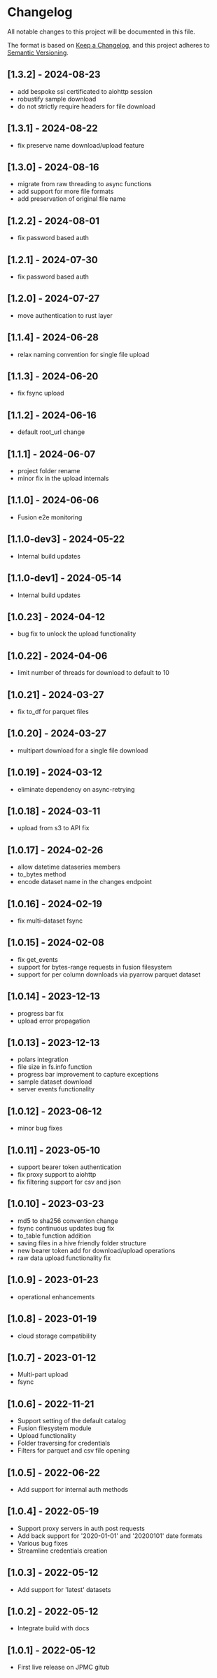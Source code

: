 # Changelog

All notable changes to this project will be documented in this file.

The format is based on [Keep a Changelog](https://keepachangelog.com/en/1.0.0/),
and this project adheres to [Semantic Versioning](https://semver.org/spec/v2.0.0.html).

## [1.3.2] - 2024-08-23

* add bespoke ssl certificated to aiohttp session
* robustify sample download
* do not strictly require headers for file download

## [1.3.1] - 2024-08-22

* fix preserve name download/upload feature

## [1.3.0] - 2024-08-16

* migrate from raw threading to async functions
* add support for more file formats
* add preservation of original file name

## [1.2.2] - 2024-08-01

* fix password based auth

## [1.2.1] - 2024-07-30

* fix password based auth

## [1.2.0] - 2024-07-27

* move authentication to rust layer

## [1.1.4] - 2024-06-28

* relax naming convention for single file upload

## [1.1.3] - 2024-06-20

* fix fsync upload

## [1.1.2] - 2024-06-16

* default root_url change

## [1.1.1] - 2024-06-07

* project folder rename
* minor fix in the upload internals

## [1.1.0] - 2024-06-06

* Fusion e2e monitoring


## [1.1.0-dev3] - 2024-05-22

* Internal build updates


## [1.1.0-dev1] - 2024-05-14

* Internal build updates


## [1.0.23] - 2024-04-12

* bug fix to unlock the upload functionality

## [1.0.22] - 2024-04-06

* limit number of threads for download to default to 10

## [1.0.21] - 2024-03-27

* fix to_df for parquet files

## [1.0.20] - 2024-03-27

* multipart download for a single file download

## [1.0.19] - 2024-03-12

* eliminate dependency on async-retrying

## [1.0.18] - 2024-03-11

* upload from s3 to API fix

## [1.0.17] - 2024-02-26

* allow datetime dataseries members
* to_bytes method
* encode dataset name in the changes endpoint

## [1.0.16] - 2024-02-19

* fix multi-dataset fsync

## [1.0.15] - 2024-02-08

* fix get_events
* support for bytes-range requests in fusion filesystem
* support for per column downloads via pyarrow parquet dataset

## [1.0.14] - 2023-12-13

* progress bar fix
* upload error propagation

## [1.0.13] - 2023-12-13

* polars integration
* file size in fs.info function
* progress bar improvement to capture exceptions
* sample dataset download
* server events functionality

## [1.0.12] - 2023-06-12

* minor bug fixes

## [1.0.11] - 2023-05-10

* support bearer token authentication
* fix proxy support to aiohttp
* fix filtering support for csv and json

## [1.0.10] - 2023-03-23

* md5 to sha256 convention change
* fsync continuous updates bug fix
* to_table function addition
* saving files in a hive friendly folder structure
* new bearer token add for download/upload operations
* raw data upload functionality fix

## [1.0.9] - 2023-01-23

* operational enhancements

## [1.0.8] - 2023-01-19

* cloud storage compatibility

## [1.0.7] - 2023-01-12

* Multi-part upload
* fsync

## [1.0.6] - 2022-11-21

* Support setting of the default catalog
* Fusion filesystem module
* Upload functionality
* Folder traversing for credentials
* Filters for parquet and csv file opening

## [1.0.5] - 2022-06-22

* Add support for internal auth methods

## [1.0.4] - 2022-05-19

* Support proxy servers in auth post requests
* Add back support for '2020-01-01' and '20200101' date formats
* Various bug fixes
* Streamline credentials creation

## [1.0.3] - 2022-05-12

* Add support for 'latest' datasets

## [1.0.2] - 2022-05-12

* Integrate build with docs

## [1.0.1] - 2022-05-12

* First live release on JPMC gitub
